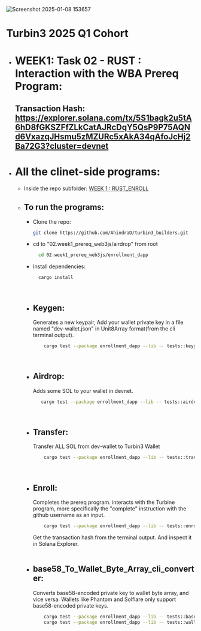 ![Screenshot 2025-01-08 153657](https://github.com/user-attachments/assets/6f0556bf-1fc9-45bd-8634-17f686b1bd7e)

# Turbin3 2025 Q1 Cohort

- # WEEK1: Task 02 - RUST : Interaction with the WBA Prereq Program:

  ## Transaction Hash: https://explorer.solana.com/tx/5S1bagk2u5tA6hD8fGKSZFfZLkCatAJRcDqY5QsP9P75AQNd6VxazqJHsmu5zMZURc5xAkA34qAfoJcHj2Ba72G3?cluster=devnet

- # All the clinet-side programs:

  - Inside the repo subfolder: [WEEK 1 : RUST_ENROLL](https://github.com/AhindraD/turbin3_builders/tree/main/02.week1_prereq_web3js/enrollment_dapp)

  - ## To run the programs:

    - Clone the repo:
      ```bash
      git clone https://github.com/AhindraD/turbin3_builders.git
      ```
    - cd to "02.week1_prereq_web3js/airdrop" from root
      ```bash
        cd 02.week1_prereq_web3js/enrollment_dapp
      ```
    - Install dependencies:
      ```bash
        cargo install
      ```

    <br>

    - ## Keygen:
      Generates a new keypair,
      Add your wallet private key in a file named "dev-wallet.json" in Unit8Array format(from the cli terminal output).
      ```bash
          cargo test --package enrollment_dapp --lib -- tests::keygen --exact --show-output 
      ```

    <br>

    - ## Airdrop:
      Adds some SOL to your wallet in devnet.
      ```bash
         cargo test --package enrollment_dapp --lib -- tests::airdrop --exact --show-output 
      ```

    <br>

    - ## Transfer:
      Transfer ALL SOL from dev-wallet to Turbin3 Wallet
      ```bash
          cargo test --package enrollment_dapp --lib -- tests::transfer_sol --exact --show-output 
      ```

    <br>

    - ## Enroll:
      Completes the prereq program. interacts with the Turbine program, more specifically the "complete" instruction with the github username as an input.
      ```bash
          cargo test --package enrollment_dapp --lib -- tests::enroll --exact --show-output 
      ```
      Get the transaction hash from the terminal output. And inspect it in Solana Explorer.

    <br>

    - ## base58_To_Wallet_Byte_Array_cli_converter:
      Converts base58-encoded private key to wallet byte array, and vice versa.
      Wallets like Phantom and Solflare only support base58-encoded private keys.
      ```bash
          cargo test --package enrollment_dapp --lib -- tests::base58_to_wallet --exact --show-output 
          cargo test --package enrollment_dapp --lib -- tests::wallet_to_base58 --exact --show-output 
      ```
